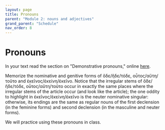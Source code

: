 ```yaml
---
layout: page
title: Pronouns
parent: "Module 2: nouns and adjectives"
grand_parent: "Schedule"
nav_order: 8
---
```



# Pronouns

In your text read the section on "Demonstrative pronouns," online [here](https://hellenike.github.io/textbook/topics/module2/demonstratives/).

Memorize the nominative and genitive forms of ὅδε/ἥδε/τόδε, οὗτος/αὕτη/τοῦτο and ἐκεῖνος/ἐκείνη/ἐκεῖνο.  Notice that the irregular stems of ὅδε/ἥδε/τόδε, οὗτος/αὕτη/τοῦτο occur in exactly the same places where the irregular stems of the article occur (and look like the article);  the one oddity to highlight in ἐκεῖνος/ἐκείνη/ἐκεῖνο is the neuter nominative singular: otherwise, its endings are the same as regular nouns of the first declension (in the feminine forms) and second declension (in the masculine and neuter forms).

We will practice using these pronouns in class.